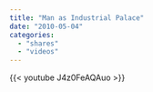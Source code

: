 ```yaml
---
title: "Man as Industrial Palace"
date: "2010-05-04"
categories:
  - "shares"
  - "videos"
---
```


{{< youtube J4z0FeAQAuo >}}
